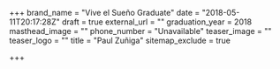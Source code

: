 +++
brand_name = "Vive el Sueño Graduate"
date = "2018-05-11T20:17:28Z"
draft = true
external_url = ""
graduation_year = 2018
masthead_image = ""
phone_number = "Unavailable"
teaser_image = ""
teaser_logo = ""
title = "Paul Zuñiga"
sitemap_exclude = true

+++
